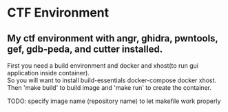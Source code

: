 # CTF Environment
## My ctf environment with angr, ghidra, pwntools, gef, gdb-peda, and cutter installed.  
First you need a build environment and docker and xhost(to run gui application inside container).  
So you will want to install build-essentials docker-compose docker xhost.    
Then 'make build' to build image and 'make run' to create the container.  

TODO: specify image name (repository name) to let makefile work properly
